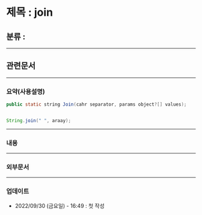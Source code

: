 # 제목 : join

## 분류 : 

---
## 관련문서

----
### 요약(사용설명)
``` Java
public static string Join(cahr separator, params object?[] values);


String.join(" ", araay);
```
---
### 내용

----
### 외부문서

----
### 업데이트
-  2022/09/30 (금요일) - 16:49 : 첫 작성








